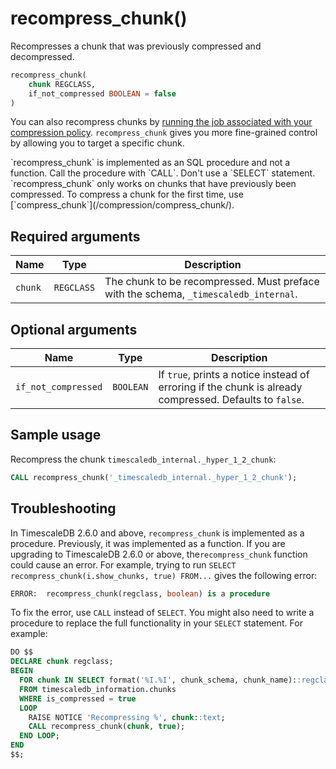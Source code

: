 # recompress_chunk() <tag type="community" content="Community" />
Recompresses a chunk that was previously compressed and decompressed.
```sql
recompress_chunk(
    chunk REGCLASS,
    if_not_compressed BOOLEAN = false
)
```

You can also recompress chunks by 
[running the job associated with your compression policy][run-job]. 
`recompress_chunk` gives you more fine-grained control by 
allowing you to target a specific chunk.

<highlight type="important">
`recompress_chunk` is implemented as an SQL procedure and not a function. Call
the procedure with `CALL`. Don't use a `SELECT` statement.
</highlight>

<highlight type="note">
`recompress_chunk` only works on chunks that have previously been compressed. To compress a
chunk for the first time, use [`compress_chunk`](/compression/compress_chunk/).
</highlight>

## Required arguments

|Name|Type|Description|
|-|-|-|
|`chunk`|`REGCLASS`|The chunk to be recompressed. Must preface with the schema, `_timescaledb_internal`.|

## Optional arguments

|Name|Type|Description|
|-|-|-|
|`if_not_compressed`|`BOOLEAN`|If `true`, prints a notice instead of erroring if the chunk is already compressed. Defaults to `false`.|

## Sample usage
Recompress the chunk `timescaledb_internal._hyper_1_2_chunk`:
```sql
CALL recompress_chunk('_timescaledb_internal._hyper_1_2_chunk');
```

## Troubleshooting
In TimescaleDB 2.6.0 and above, `recompress_chunk` is implemented as a procedure.
Previously, it was implemented as a function. If you are upgrading to
TimescaleDB 2.6.0 or above, the`recompress_chunk` 
function could cause an error. For example, trying to run `SELECT
recompress_chunk(i.show_chunks, true) FROM...` gives the following error:
```sql
ERROR:  recompress_chunk(regclass, boolean) is a procedure
```

To fix the error, use `CALL` instead of `SELECT`. You might also need to write a
procedure to replace the full functionality in your `SELECT` statement. For
example:
```sql
DO $$
DECLARE chunk regclass;
BEGIN
  FOR chunk IN SELECT format('%I.%I', chunk_schema, chunk_name)::regclass
  FROM timescaledb_information.chunks
  WHERE is_compressed = true
  LOOP
    RAISE NOTICE 'Recompressing %', chunk::text;
    CALL recompress_chunk(chunk, true);
  END LOOP;
END
$$;
```

[run-job]: /actions/run_job/